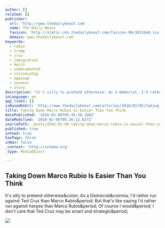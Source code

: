 ```yaml
---
author: []
related: []
publisher:
  url: 'http://www.thedailybeast.com'
  name: The Daily Beast
  favicon: 'http://static-cdn.thedailybeast.com/favicon-90c3822da9.ico'
  domain: www.thedailybeast.com
keywords:
  - rubio
  - trump
  - cruz
  - immigration
  - marco
  - undocumented
  - citizenship
  - opposed
  - senator
  - story
description: "It's silly to pretend otherwise: As a Democrat, I'd rather run against Ted Cruz than Marco Rubio. But that's like saying I'd rather run against herpes than Marco Rubio. Of course I would. I don't care that Ted Cruz may be smart and strategic."
inLanguage: en
app_links: []
isBasedOnUrl: 'http://www.thedailybeast.com/articles/2016/02/05/taking-down-marco-rubio-is-easier-than-you-think.html'
title: Taking Down Marco Rubio Is Easier Than You Think
datePublished: '2016-02-06T05:35:38.328Z'
dateModified: '2016-02-06T05:26:22.627Z'
sourcePath: _posts/2016-02-06-taking-down-marco-rubio-is-easier-than-you-think.md
published: true
inFeed: true
hasPage: false
inNav: false
_context: 'http://schema.org'
_type: MediaObject

---
```

<article style=""><h1>Taking Down Marco Rubio Is Easier Than You Think</h1><p>It's silly to pretend otherwise&amp;colon; As a Democrat&amp;comma; I'd rather run against Ted Cruz than Marco Rubio&amp;period; But that's like saying I'd rather run against herpes than Marco Rubio&amp;period; Of course I would&amp;period; I don't care that Ted Cruz may be smart and strategic&amp;period;</p><img src="http://cdn.thedailybeast.com/content/dailybeast/articles/2016/02/05/taking-down-marco-rubio-is-easier-than-you-think/jcr:content/image.img.2000.jpg/1454651096604.cached.jpg" /></article>